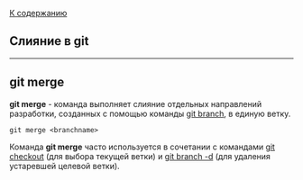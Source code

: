[К содержанию](./readme.md)

## Слияние в git

---

## git merge



**git merge** - команда выполняет слияние отдельных направлений разработки, созданных с помощью команды [git branch](./branch.md), в единую ветку.

```bash=
git merge <branchname>
```

Команда **git merge** часто используется в сочетании с командами [git checkout](./checkout.md) (для выбора текущей ветки) и [git branch -d](./branch.md) (для удаления устаревшей целевой ветки).